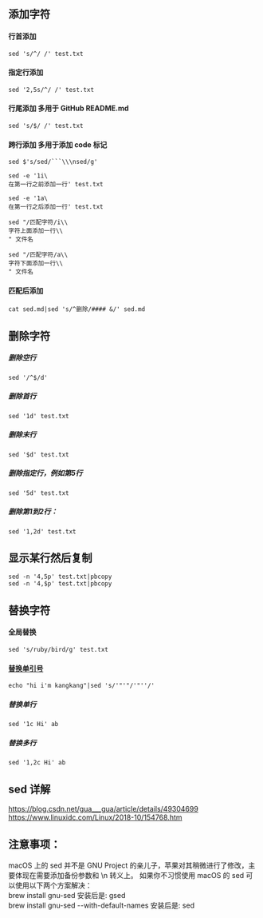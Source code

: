 ## 添加字符  
#### 行首添加
```
sed 's/^/ /' test.txt  
```
#### 指定行添加  
```
sed '2,5s/^/ /' test.txt  
```
#### 行尾添加 多用于 GitHub README.md  
```
sed 's/$/ /' test.txt  
```
#### 跨行添加 多用于添加 code 标记
```
sed $'s/sed/```\\\nsed/g'

sed -e '1i\
在第一行之前添加一行' test.txt

sed -e '1a\
在第一行之后添加一行' test.txt

sed "/匹配字符/i\\
字符上面添加一行\\
" 文件名

sed "/匹配字符/a\\
字符下面添加一行\\
" 文件名
```

#### 匹配后添加
```
cat sed.md|sed 's/^删除/#### &/' sed.md
```

## 删除字符  
##### 删除空行  
```
sed '/^$/d'  
```
##### 删除首行  
```
sed '1d' test.txt  
```
##### 删除末行  
```
sed '$d' test.txt  
```
##### 删除指定行，例如第5行  
```
sed '5d' test.txt  
```
##### 删除第1到2行：  
```
sed '1,2d' test.txt  
```
  
## 显示某行然后复制  
```
sed -n '4,5p' test.txt|pbcopy  
sed -n '4,$p' test.txt|pbcopy  
```
  
## 替换字符  
#### 全局替换  
```
sed 's/ruby/bird/g' test.txt  
```
#### [替换单引号](https://blog.csdn.net/wangbole/article/details/8250271)  
```
echo "hi i'm kangkang"|sed 's/'"'"/'"''/'  
```
##### 替换单行  
```
sed '1c Hi' ab  
```
##### 替换多行  
```
sed '1,2c Hi' ab  
```
  
## sed 详解  
https://blog.csdn.net/gua___gua/article/details/49304699  
https://www.linuxidc.com/Linux/2018-10/154768.htm  

## 注意事项：  
macOS 上的 sed 并不是 GNU Project 的亲儿子，苹果对其稍微进行了修改，主要体现在需要添加备份参数和 \n 转义上。
如果你不习惯使用 macOS 的 sed 可以使用以下两个方案解决：  
brew install gnu-sed  安装后是: gsed  
brew install gnu-sed --with-default-names   安装后是: sed  

